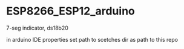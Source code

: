 # ESP8266_ESP12_arduino
7-seg indicator, ds18b20

in arduino IDE properties set path to scetches dir as path to this repo
